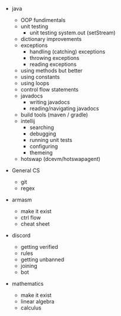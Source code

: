 - java
	- OOP fundimentals
	- unit testing
		- unit testing system.out (setStream)
	- dictionary improvements
	- exceptions
		- handling (catching) exceptions
		- throwing exceptions
		- reading exceptions
	- using methods but better
	- using constants 
	- using loops
	- control flow statements
	- javadocs
		- writing javadocs
		- reading/navigating javadocs
	- build tools (maven / gradle)
	- intellij
		- searching
		-  debugging
		-  running unit tests
		-  configuring
		-  themeing 
	- hotswap (dcevm/hotswapagent)

- General CS
	- git
	- regex

- armasm
	- make it exist
	- ctrl flow
	- cheat sheet

- discord
	- getting verified
	- rules
	- getting unbanned
	- joining
	- bot

- mathematics 
	- make it exist
	- linear algebra
	- calculus
	
